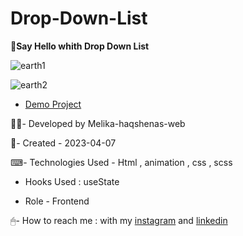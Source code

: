 # Drop-Down-List

😬**Say Hello whith Drop Down List**

![earth1](https://user-images.githubusercontent.com/126666369/236171436-5b5132c4-9687-4c83-b06c-9a64cf0e5e6c.jpg)

![earth2](https://user-images.githubusercontent.com/126666369/236171447-e2eadf89-4b9e-4d23-9e98-e7fc31d2ce4e.jpg)

- [Demo Project](https://melika-haqshenas-web.github.io/Building-Site/)

👩‍💻- Developed by Melika-haqshenas-web

📅- Created - 2023-04-07

⌨- Technologies Used - Html , animation , css , scss

- Hooks Used : useState 

- Role - Frontend

🖱- How to reach me : with my [instagram](https://www.instagram.com/melika.haqshenas_web/) and [linkedin](https://www.linkedin.com/in/melika-haqshenas-986b241a3)
